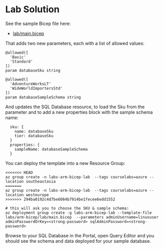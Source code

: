 # Lab Solution

See the sample Bicep file here:

- [lab/main.bicep](/labs/arm-bicep/lab/main.bicep)

That adds two new parameters, each with a list of allowed values:

```
@allowed([
  'Basic'
  'Standard'
])
param databaseSku string

@allowed([
  'AdventureWorksLT'
  'WideWorldImportersStd'
])
param databaseSampleSchema string
```

And updates the SQL Database resource, to load the Sku from the parameter and to add a new properties block with the sample schema name:

```
  sku: {
    name: databaseSku
    tier: databaseSku
  }
  properties: {
    sampleName: databaseSampleSchema
  }
```

You can deploy the template into a new Resource Group:

```
<<<<<<< HEAD
az group create -n labs-arm-bicep-lab  --tags courselabs=azure --location southeastasia
=======
az group create -n labs-arm-bicep-lab  --tags courselabs=azure --location westeurope
>>>>>>> 294ba0192c4d7be6084b7914be1fecee6edd1552

# this will ask you to choose the SKU & sample schema:
az deployment group create -g labs-arm-bicep-lab --template-file labs/arm-bicep/lab/main.bicep  --parameters adminUsername=linuxuser adminPasswordOrKey=<strong-password> sqlAdminPassword=<strong-password> 
```

Browse to your SQL Database in the Portal, open Query Editor and you should see the schema and data deployed for your sample database.